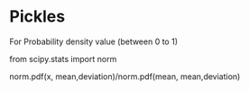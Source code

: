 # Pickles

For Probability density value (between 0 to 1)

from scipy.stats import norm

norm.pdf(x, mean,deviation)/norm.pdf(mean, mean,deviation)
